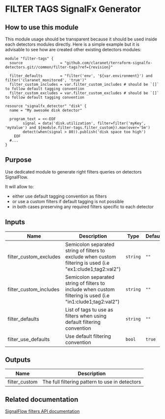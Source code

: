# FILTER TAGS SignalFx Generator

## How to use this module

This module usage should be transparent because it should be used inside each detectors modules directly.
Here is a simple example but it is advisable to see how are created other existing detectors modules:

```hcl
module "filter-tags" {
  source                 = "github.com/claranet/terraform-signalfx-detectors.git//common/filter-tags?ref={revision}"

  filter_defaults        = "filter('env', '${var.environment}') and filter('claranet_monitored', 'true')"
  filter_custom_includes = var.filter_custom_includes # should be `[]` to follow default tagging convention
  filter_custom_excludes = var.filter_custom_excludes # should be `[]` to follow default tagging convention

resource "signalfx_detector" "disk" {
  name = "My awesome disk detector"

  program_text = <<-EOF
        signal = data('disk.utilization', filter=filter('myKey', 'myValue') and ${module.filter-tags.filter_custom}).max(over='5m') 
		detect(when(signal > 80)).publish('disk space too high')
    EOF
  #...
}

```

## Purpose

Use dedicated module to generate right filters queries on detectors SignalFlow.

It will allow to:

* either use default tagging convention as filters
* or use a custom filters if default tagging is not possible
* in both cases preserving any required filters specific to each detector

## Inputs

| Name | Description | Type | Default | Required |
|------|-------------|------|---------|:-----:|
| filter\_custom\_excludes | Semicolon separated string of filters to exclude when custom filtering is used (i.e "ex1:clude1;tag2:val2") | `string` | `""` | no |
| filter\_custom\_includes | Semicolon separated string of filters to include when custom filtering is used (i.e "in1:clude1;tag2:val2") | `string` | `""` | no |
| filter\_defaults | List of tags tu use as filters when using default filtering convention | `string` | `""` | no |
| filter\_use\_defaults | Use default filtering convention | `bool` | `true` | no |

## Outputs

| Name | Description |
|------|-------------|
| filter\_custom | The full filtering pattern to use in detectors |

## Related documentation

[SignalFlow filters API documentation](https://developers.signalfx.com/signalflow_analytics/signalflow_overview.html#_filters)
